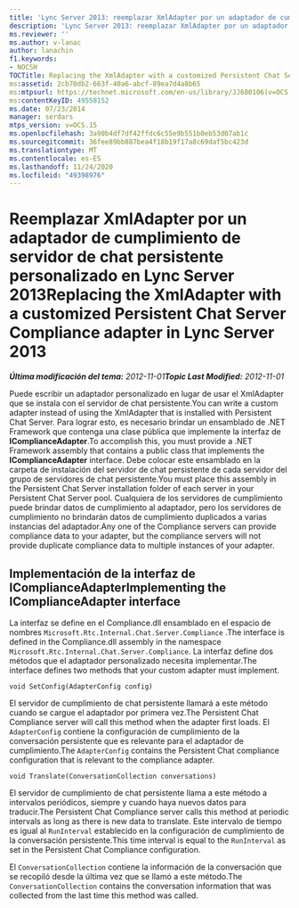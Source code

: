 ```yaml
---
title: 'Lync Server 2013: reemplazar XmlAdapter por un adaptador de cumplimiento de servidor de chat persistente personalizado'
description: 'Lync Server 2013: reemplazar XmlAdapter por un adaptador de cumplimiento de servidor de chat persistente personalizado.'
ms.reviewer: ''
ms.author: v-lanac
author: lanachin
f1.keywords:
- NOCSH
TOCTitle: Replacing the XmlAdapter with a customized Persistent Chat Server Compliance adapter
ms:assetid: 2cb70db2-663f-40a6-abcf-89ea7d4a8b65
ms:mtpsurl: https://technet.microsoft.com/en-us/library/JJ680106(v=OCS.15)
ms:contentKeyID: 49558152
ms.date: 07/23/2014
manager: serdars
mtps_version: v=OCS.15
ms.openlocfilehash: 3a90b4df7df42ffdc6c55e9b551b0eb53d07ab1c
ms.sourcegitcommit: 36fee89bb887bea4f18b19f17a8c69daf5bc423d
ms.translationtype: MT
ms.contentlocale: es-ES
ms.lasthandoff: 11/24/2020
ms.locfileid: "49398976"
---
```

# <a name="replacing-the-xmladapter-with-a-customized-persistent-chat-server-compliance-adapter-in-lync-server-2013"></a><span data-ttu-id="3277a-103">Reemplazar XmlAdapter por un adaptador de cumplimiento de servidor de chat persistente personalizado en Lync Server 2013</span><span class="sxs-lookup"><span data-stu-id="3277a-103">Replacing the XmlAdapter with a customized Persistent Chat Server Compliance adapter in Lync Server 2013</span></span>

<div data-xmlns="http://www.w3.org/1999/xhtml">

<div class="topic" data-xmlns="http://www.w3.org/1999/xhtml" data-msxsl="urn:schemas-microsoft-com:xslt" data-cs="https://msdn.microsoft.com/">

<div data-asp="https://msdn2.microsoft.com/asp">



</div>

<div id="mainSection">

<div id="mainBody"><span data-ttu-id="3277a-104">

<span> </span></span><span class="sxs-lookup"><span data-stu-id="3277a-104">

<span> </span></span></span>

<span data-ttu-id="3277a-105">_**Última modificación del tema:** 2012-11-01_</span><span class="sxs-lookup"><span data-stu-id="3277a-105">_**Topic Last Modified:** 2012-11-01_</span></span>

<span data-ttu-id="3277a-106">Puede escribir un adaptador personalizado en lugar de usar el XmlAdapter que se instala con el servidor de chat persistente.</span><span class="sxs-lookup"><span data-stu-id="3277a-106">You can write a custom adapter instead of using the XmlAdapter that is installed with Persistent Chat Server.</span></span> <span data-ttu-id="3277a-107">Para lograr esto, es necesario brindar un ensamblado de .NET Framework que contenga una clase pública que implemente la interfaz de **IComplianceAdapter**.</span><span class="sxs-lookup"><span data-stu-id="3277a-107">To accomplish this, you must provide a .NET Framework assembly that contains a public class that implements the **IComplianceAdapter** interface.</span></span> <span data-ttu-id="3277a-108">Debe colocar este ensamblado en la carpeta de instalación del servidor de chat persistente de cada servidor del grupo de servidores de chat persistente.</span><span class="sxs-lookup"><span data-stu-id="3277a-108">You must place this assembly in the Persistent Chat Server installation folder of each server in your Persistent Chat Server pool.</span></span> <span data-ttu-id="3277a-109">Cualquiera de los servidores de cumplimiento puede brindar datos de cumplimiento al adaptador, pero los servidores de cumplimiento no brindarán datos de cumplimiento duplicados a varias instancias del adaptador.</span><span class="sxs-lookup"><span data-stu-id="3277a-109">Any one of the Compliance servers can provide compliance data to your adapter, but the compliance servers will not provide duplicate compliance data to multiple instances of your adapter.</span></span>

<div>

## <a name="implementing-the-icomplianceadapter-interface"></a><span data-ttu-id="3277a-110">Implementación de la interfaz de IComplianceAdapter</span><span class="sxs-lookup"><span data-stu-id="3277a-110">Implementing the IComplianceAdapter interface</span></span>

<span data-ttu-id="3277a-111">La interfaz se define en el Compliance.dll ensamblado en el espacio de nombres `Microsoft.Rtc.Internal.Chat.Server.Compliance` .</span><span class="sxs-lookup"><span data-stu-id="3277a-111">The interface is defined in the Compliance.dll assembly in the namespace `Microsoft.Rtc.Internal.Chat.Server.Compliance`.</span></span> <span data-ttu-id="3277a-112">La interfaz define dos métodos que el adaptador personalizado necesita implementar.</span><span class="sxs-lookup"><span data-stu-id="3277a-112">The interface defines two methods that your custom adapter must implement.</span></span>

    void SetConfig(AdapterConfig config)

<span data-ttu-id="3277a-113">El servidor de cumplimiento de chat persistente llamará a este método cuando se cargue el adaptador por primera vez.</span><span class="sxs-lookup"><span data-stu-id="3277a-113">The Persistent Chat Compliance server will call this method when the adapter first loads.</span></span> <span data-ttu-id="3277a-114">El `AdapterConfig` contiene la configuración de cumplimiento de la conversación persistente que es relevante para el adaptador de cumplimiento.</span><span class="sxs-lookup"><span data-stu-id="3277a-114">The `AdapterConfig` contains the Persistent Chat compliance configuration that is relevant to the compliance adapter.</span></span>

    void Translate(ConversationCollection conversations)

<span data-ttu-id="3277a-115">El servidor de cumplimiento de chat persistente llama a este método a intervalos periódicos, siempre y cuando haya nuevos datos para traducir.</span><span class="sxs-lookup"><span data-stu-id="3277a-115">The Persistent Chat Compliance server calls this method at periodic intervals as long as there is new data to translate.</span></span> <span data-ttu-id="3277a-116">Este intervalo de tiempo es igual al `RunInterval` establecido en la configuración de cumplimiento de la conversación persistente.</span><span class="sxs-lookup"><span data-stu-id="3277a-116">This time interval is equal to the `RunInterval` as set in the Persistent Chat Compliance configuration.</span></span>

<span data-ttu-id="3277a-117">El `ConversationCollection` contiene la información de la conversación que se recopiló desde la última vez que se llamó a este método.</span><span class="sxs-lookup"><span data-stu-id="3277a-117">The `ConversationCollection` contains the conversation information that was collected from the last time this method was called.</span></span>

<span data-ttu-id="3277a-118"></div>

</div>

<span> </span>

</div>

</div>

</span><span class="sxs-lookup"><span data-stu-id="3277a-118"></div>

</div>

<span> </span>

</div>

</div>

</span></span></div>

